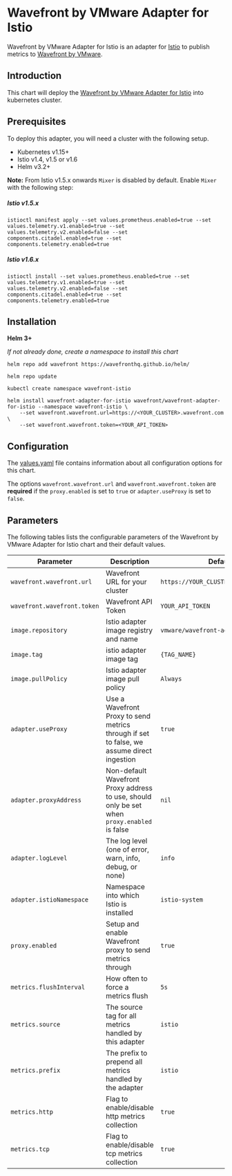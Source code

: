 # Wavefront by VMware Adapter for Istio

Wavefront by VMware Adapter for Istio is an adapter for [Istio](https://istio.io)
to publish metrics to [Wavefront by VMware](https://www.wavefront.com/).

## Introduction

This chart will deploy the [Wavefront by VMware Adapter for Istio](https://github.com/vmware/wavefront-adapter-for-istio/) into kubernetes cluster.

## Prerequisites

To deploy this adapter, you will need a cluster with the following setup.

* Kubernetes v1.15+
* Istio v1.4, v1.5 or v1.6
* Helm v3.2+

**Note:** From Istio v1.5.x onwards `Mixer` is disabled by default. Enable `Mixer` with the following step:

##### Istio v1.5.x
```console
istioctl manifest apply --set values.prometheus.enabled=true --set values.telemetry.v1.enabled=true --set values.telemetry.v2.enabled=false --set components.citadel.enabled=true --set components.telemetry.enabled=true
```

##### Istio v1.6.x
```console
istioctl install --set values.prometheus.enabled=true --set values.telemetry.v1.enabled=true --set values.telemetry.v2.enabled=false --set components.citadel.enabled=true --set components.telemetry.enabled=true
```

## Installation

**Helm 3+**

_If not already done, create a namespace to install this chart_
```
helm repo add wavefront https://wavefronthq.github.io/helm/

helm repo update

kubectl create namespace wavefront-istio

helm install wavefront-adapter-for-istio wavefront/wavefront-adapter-for-istio --namespace wavefront-istio \
    --set wavefront.wavefront.url=https://<YOUR_CLUSTER>.wavefront.com \
    --set wavefront.wavefront.token=<YOUR_API_TOKEN>
```

## Configuration

The [values.yaml](https://raw.githubusercontent.com/wavefrontHQ/helm/master/wavefront-adapter-for-istio/values.yaml) file contains information about all configuration
options for this chart.

The options `wavefront.wavefront.url` and `wavefront.wavefront.token` are **required** if the `proxy.enabled` is set to `true` or `adapter.useProxy` is set to `false`.


## Parameters

The following tables lists the configurable parameters of the Wavefront by VMware Adapter for Istio chart and their default values.

| Parameter | Description | Default |
| --- | --- | --- |
| `wavefront.wavefront.url` | Wavefront URL for your cluster | `https://YOUR_CLUSTER.wavefront.com` |
| `wavefront.wavefront.token` | Wavefront API Token | `YOUR_API_TOKEN` |
| `image.repository` | Istio adapter image registry and name | `vmware/wavefront-adapter-for-istio` |
| `image.tag` | istio adapter image tag | `{TAG_NAME}` |
| `image.pullPolicy` | Istio adapter image pull policy | `Always` |
| `adapter.useProxy` | Use a Wavefront Proxy to send metrics through if set to false, we assume direct ingestion | `true` |
| `adapter.proxyAddress` | Non-default Wavefront Proxy address to use, should only be set when `proxy.enabled` is false | `nil` |
| `adapter.logLevel` | The log level (one of error, warn, info, debug, or none) | `info` |
| `adapter.istioNamespace` | Namespace into which Istio is installed | `istio-system` |
| `proxy.enabled` | Setup and enable Wavefront proxy to send metrics through | `true` |
| `metrics.flushInterval` | How often to force a metrics flush | `5s` |
| `metrics.source` | The source tag for all metrics handled by this adapter | `istio` |
| `metrics.prefix` | The prefix to prepend all metrics handled by the adapter | `istio` |
| `metrics.http` | Flag to enable/disable http metrics collection | `true` |
| `metrics.tcp` | Flag to enable/disable tcp metrics collection | `true` |
